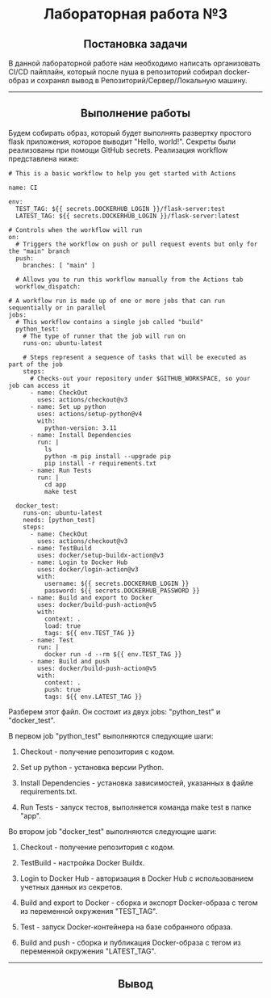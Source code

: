 <h1 align="center">Лабораторная работа №3</h1>

<h2 align="center">Постановка задачи</h2>
В данной лабораторной работе нам необходимо написать организовать CI/CD пайплайн, который после пуша в репозиторий собирал docker-образ и сохранял вывод в Репозиторий/Сервер/Локальную машину. 

---

<h2 align="center">Выполнение работы</h2>
Будем собирать образ, который будет выполнять развертку простого flask приложения, которое выводит "Hello, world!".
Секреты были реализованы при помощи GitHub secrets.
Реализация workflow представлена ниже:

```
# This is a basic workflow to help you get started with Actions

name: CI

env:
  TEST_TAG: ${{ secrets.DOCKERHUB_LOGIN }}/flask-server:test
  LATEST_TAG: ${{ secrets.DOCKERHUB_LOGIN }}/flask-server:latest

# Controls when the workflow will run
on:
  # Triggers the workflow on push or pull request events but only for the "main" branch
  push:
    branches: [ "main" ]

  # Allows you to run this workflow manually from the Actions tab
  workflow_dispatch:

# A workflow run is made up of one or more jobs that can run sequentially or in parallel
jobs:
  # This workflow contains a single job called "build"
  python_test:
    # The type of runner that the job will run on
    runs-on: ubuntu-latest

    # Steps represent a sequence of tasks that will be executed as part of the job
    steps:
      # Checks-out your repository under $GITHUB_WORKSPACE, so your job can access it
      - name: CheckOut
        uses: actions/checkout@v3
      - name: Set up python
        uses: actions/setup-python@v4
        with:
          python-version: 3.11
      - name: Install Dependencies
        run: |
          ls
          python -m pip install --upgrade pip
          pip install -r requirements.txt
      - name: Run Tests
        run: |
          cd app
          make test

  docker_test:
    runs-on: ubuntu-latest
    needs: [python_test]
    steps: 
      - name: CheckOut
        uses: actions/checkout@v3
      - name: TestBuild
        uses: docker/setup-buildx-action@v3
      - name: Login to Docker Hub
        uses: docker/login-action@v3
        with:
          username: ${{ secrets.DOCKERHUB_LOGIN }}
          password: ${{ secrets.DOCKERHUB_PASSWORD }}
      - name: Build and export to Docker
        uses: docker/build-push-action@v5
        with:
          context: .
          load: true
          tags: ${{ env.TEST_TAG }}
      - name: Test
        run: |
          docker run -d --rm ${{ env.TEST_TAG }}           
      - name: Build and push
        uses: docker/build-push-action@v5
        with:
          context: .
          push: true
          tags: ${{ env.LATEST_TAG }} 
```



Разберем этот файл. Он состоит из двух jobs: "python_test" и "docker_test". 



В первом job "python_test" выполняются следующие шаги:

1. Checkout - получение репозитория с кодом.

 2. Set up python - установка версии Python.
      
      
 3. Install Dependencies - установка зависимостей, указанных в файле requirements.txt.

 4. Run Tests - запуск тестов, выполняется команда make test в папке "app".



Во втором job "docker_test" выполняются следующие шаги:

1. Checkout - получение репозитория с кодом.

 2. TestBuild - настройка Docker Buildx.
      
      
 3. Login to Docker Hub - авторизация в Docker Hub с использованием учетных данных из секретов.

 4. Build and export to Docker - сборка и экспорт Docker-образа с тегом из переменной окружения "TEST_TAG".
      
 5. Test - запуск Docker-контейнера на базе собранного образа.
  
 6. Build and push - сборка и публикация Docker-образа с тегом из переменной окружения "LATEST_TAG".

---

<h2 align="center">Вывод</h2>
